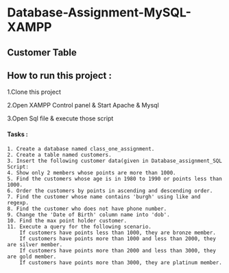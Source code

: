 # Database-Assignment-MySQL-XAMPP

## Customer Table

## How to run this project :
   1.Clone this project 
   
   2.Open XAMPP Control panel & Start Apache & Mysql
   
   3.Open Sql file & execute those script 
#### Tasks :
    1. Create a database named class_one_assignment.
    2. Create a table named customers.
    3. Insert the following customer data(given in Database_assignment_SQL Script:
    4. Show only 2 members whose points are more than 1000.
    5. Find the customers whose age is in 1980 to 1990 or points less than 1000.
    6. Order the customers by points in ascending and descending order.
    7. Find the customer whose name contains 'burgh' using like and regexp.
    8. Find the customer who does not have phone number.
    9. Change the 'Date of Birth' column name into 'dob'.
    10. Find the max point holder customer.
    11. Execute a query for the following scenario.
        If customers have points less than 1000, they are bronze member.
        If customers have points more than 1000 and less than 2000, they are silver member.
        If customers have points more than 2000 and less than 3000, they are gold member.
        If customers have points more than 3000, they are platinum member.
